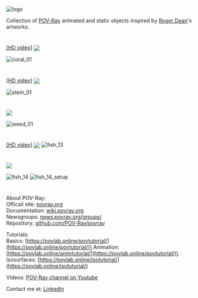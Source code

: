 ![logo](https://user-images.githubusercontent.com/6688301/222241083-13b92fa4-6e99-4b97-9c7c-dcb78838605f.png)



Collection of [POV-Ray](http://www.povray.org/) animated and static objects inspired by [Roger Dean](https://www.rogerdean.com/)'s artworks.
#
[[HD video]](https://www.youtube.com/watch?v=Xfp7ocJBziQ)
<img align="center" src="https://user-images.githubusercontent.com/6688301/222245133-02bf0ab0-f59a-4b11-af4d-6a4852d2b230.png">

![coral_01](https://user-images.githubusercontent.com/6688301/222216796-835b7027-bd3d-481a-b71c-37a3f65d0d55.png)
#
[[HD video]](https://www.youtube.com/watch?v=OWSPI5r5Msc)
<img align="center" src="https://user-images.githubusercontent.com/6688301/222246428-3aab58cb-2b17-4bed-a145-26d3ab314983.png">

![stem_01](https://user-images.githubusercontent.com/6688301/222217082-8ad38b7a-3e5d-4f57-8a6b-e3c3584e1e9b.png)
#
<img align="center" src="https://user-images.githubusercontent.com/6688301/222247127-d74dbfb5-a754-4f66-a1b7-27e21f90b110.png">

![weed_01](https://user-images.githubusercontent.com/6688301/222216969-0ff89a2f-be95-44a4-9e53-39b784ea757e.png)
#
[[HD video]](https://www.youtube.com/watch?v=NvTMP3XGKms)
<img align="center" src="https://user-images.githubusercontent.com/6688301/222248516-b816ec55-dabf-4138-928a-5d4a273e2e2d.png">
![fish_13](https://user-images.githubusercontent.com/6688301/222217126-877bbf2c-92aa-437a-bc77-d5431eb5a8b2.png)
#
<img align="center" src="https://user-images.githubusercontent.com/6688301/222250669-80c9d6bc-6d9f-42b5-a934-62b144d29d9f.png">

![fish_14](https://user-images.githubusercontent.com/6688301/222217689-4b6b3823-eca8-4aa7-ab53-fb10599bea99.png)
![fish_14_setup](https://user-images.githubusercontent.com/6688301/222195357-e14de6a0-a441-441e-ae99-1f03e91b8bd1.png)
#
About POV-Ray:\
Officail site: [povray.org](http://www.povray.org)\
Documentation: [wiki.povray.org](https://wiki.povray.org/content/Documentation:Contents)\
Newsgroups: [news.povray.org/groups/](https://news.povray.org/groups/)\
Repository: [github.com/POV-Ray/povray](https://github.com/POV-Ray/povray)

Tutorials:\
Basics: [https://povlab.online/povtutorial/](https://povlab.online/povtutorial/)\
Animation: [https://povlab.online/animtutorial/](https://povlab.online/povtutorial/)\
Isosurfaces: [https://povlab.online/isotutorial/](https://povlab.online/isotutorial/)

Videos: [POV-Ray channel on Youtube](https://www.youtube.com/playlist?list=PL_L-Rlt-OWoJm6HN9t-hxXRk-b6SONXbJ)

Contact me at: [LinkedIn](https://www.linkedin.com/in/sergey-yanenko-57b21a96/)
